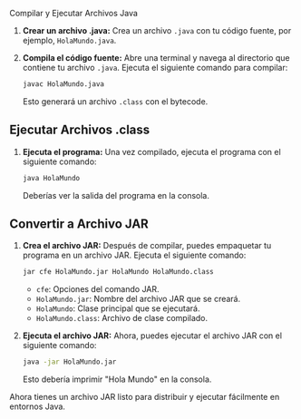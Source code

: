 Compilar y Ejecutar Archivos Java

1. **Crear un archivo .java:**
   Crea un archivo `.java` con tu código fuente, por ejemplo, `HolaMundo.java`.

2. **Compila el código fuente:**
   Abre una terminal y navega al directorio que contiene tu archivo `.java`. Ejecuta el siguiente comando para compilar:

   ```bash
   javac HolaMundo.java
   ```

   Esto generará un archivo `.class` con el bytecode.

## Ejecutar Archivos .class

1. **Ejecuta el programa:**
   Una vez compilado, ejecuta el programa con el siguiente comando:

   ```bash
   java HolaMundo
   ```

   Deberías ver la salida del programa en la consola.

## Convertir a Archivo JAR

1. **Crea el archivo JAR:**
   Después de compilar, puedes empaquetar tu programa en un archivo JAR. Ejecuta el siguiente comando:

   ```bash
   jar cfe HolaMundo.jar HolaMundo HolaMundo.class
   ```

   - `cfe`: Opciones del comando JAR.
   - `HolaMundo.jar`: Nombre del archivo JAR que se creará.
   - `HolaMundo`: Clase principal que se ejecutará.
   - `HolaMundo.class`: Archivo de clase compilado.

2. **Ejecuta el archivo JAR:**
   Ahora, puedes ejecutar el archivo JAR con el siguiente comando:

   ```bash
   java -jar HolaMundo.jar
   ```

   Esto debería imprimir "Hola Mundo" en la consola.

Ahora tienes un archivo JAR listo para distribuir y ejecutar fácilmente en entornos Java.
